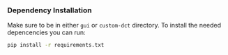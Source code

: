 ### Dependency Installation
Make sure to be in either `gui` or `custom-dct` directory. To install the needed depencencies you can run:

```sh
pip install -r requirements.txt
```
